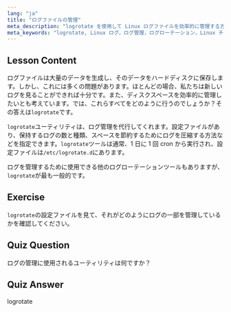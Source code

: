 ```yaml
---
lang: "ja"
title: "ログファイルの管理"
meta_description: "logrotate を使用して Linux ログファイルを効率的に管理する方法を学びます。ログのローテーション、圧縮、設定について学び、ディスクスペースを節約しましょう。今日から学習を始めましょう！"
meta_keywords: "logrotate, Linux ログ，ログ管理，ログローテーション，Linux チュートリアル，初心者，ガイド，ディスクスペース"
---
```


## Lesson Content

ログファイルは大量のデータを生成し、そのデータをハードディスクに保存します。しかし、これには多くの問題があります。ほとんどの場合、私たちは新しいログを見ることができれば十分です。また、ディスクスペースを効率的に管理したいとも考えています。では、これらすべてをどのように行うのでしょうか？その答えは`logrotate`です。

`logrotate`ユーティリティは、ログ管理を代行してくれます。設定ファイルがあり、保持するログの数と種類、スペースを節約するためにログを圧縮する方法などを指定できます。`logrotate`ツールは通常、1 日に 1 回 cron から実行され、設定ファイルは`/etc/logrotate.d`にあります。

ログを管理するために使用できる他のログローテーションツールもありますが、`logrotate`が最も一般的です。

## Exercise

`logrotate`の設定ファイルを見て、それがどのようにログの一部を管理しているかを確認してください。

## Quiz Question

ログの管理に使用されるユーティリティは何ですか？

## Quiz Answer

logrotate
